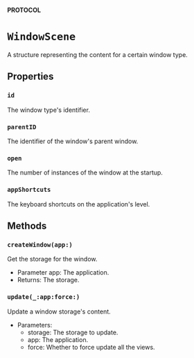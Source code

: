 **PROTOCOL**

# `WindowScene`

A structure representing the content for a certain window type.

## Properties
### `id`

The window type's identifier.

### `parentID`

The identifier of the window's parent window.

### `open`

The number of instances of the window at the startup.

### `appShortcuts`

The keyboard shortcuts on the application's level.

## Methods
### `createWindow(app:)`

Get the storage for the window.
- Parameter app: The application.
- Returns: The storage.

### `update(_:app:force:)`

Update a window storage's content.
- Parameters:
    - storage: The storage to update.
    - app: The application.
    - force: Whether to force update all the views.
